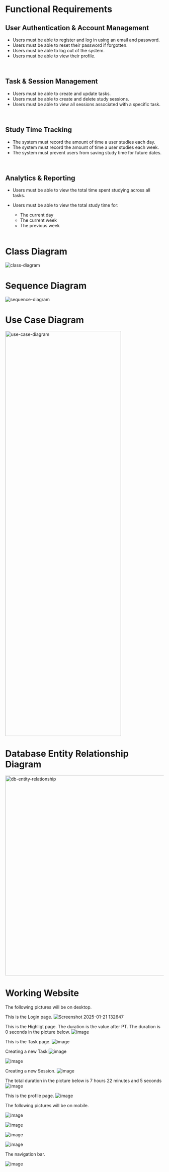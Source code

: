 # Functional Requirements


## User Authentication & Account Management
- Users must be able to register and log in using an email and password.
- Users must be able to reset their password if forgotten.
- Users must be able to log out of the system.
- Users must be able to view their profile.

<br>

## Task & Session Management
- Users must be able to create and update tasks.
- Users must be able to create and delete study sessions.
- Users must be able to view all sessions associated with a specific task.

<br>

## Study Time Tracking
- The system must record the amount of time a user studies each day.
- The system must record the amount of time a user studies each week.
- The system must prevent users from saving study time for future dates.

<br>

## Analytics & Reporting
- Users must be able to view the total time spent studying across all tasks.
- Users must be able to view the total study time for:
    - The current day
    - The current week
    - The previous week

  <br>

# Class Diagram
![class-diagram](https://github.com/user-attachments/assets/07d8815d-cc99-4263-bef2-02f653151e2d)

# Sequence Diagram
![sequence-diagram](https://github.com/user-attachments/assets/02b0b7af-9578-4b35-9cca-85b44999311f)

# Use Case Diagram
<img width="368" height="1289" alt="use-case-diagram" src="https://github.com/user-attachments/assets/7eda3a46-351d-49af-a700-c7bef7b23420" />

# Database Entity Relationship Diagram
<img width="1265" height="636" alt="db-entity-relationship" src="https://github.com/user-attachments/assets/159e34c5-2588-4f07-8383-a7ca6e7a4b73" />


# Working Website

The following pictures will be on desktop.

This is the Login page.
![Screenshot 2025-01-21 132647](https://github.com/user-attachments/assets/e579ec2e-856b-4ab0-8f85-447d2623bb21)

This is the Highligt page. The duration is the value after PT. The duration is 0 seconds in the picture below.
![image](https://github.com/user-attachments/assets/548ef80d-4910-4ed7-83d4-49b2fb3f54cd)

This is the Task page.
![image](https://github.com/user-attachments/assets/afeafa9f-0b43-495b-93a0-d07d54367a57)

Creating a new Task
![image](https://github.com/user-attachments/assets/df1e630e-9470-475f-b5ac-4a4b6bcbac4c)

![image](https://github.com/user-attachments/assets/20912997-00fb-45ab-af58-8abe8c6dfa43)

Creating a new Session.
![image](https://github.com/user-attachments/assets/f5b41462-dea2-4c2d-ad8a-8b28924550c9)

The total duration in the picture below is 7 hours 22 minutes and 5 seconds
![image](https://github.com/user-attachments/assets/01925f36-df06-407e-93e5-4903d9c573a0)

This is the profile page.
![image](https://github.com/user-attachments/assets/c25cc60f-a45d-4782-98da-a1acde9a0c65)

The following pictures will be on mobile.

![image](https://github.com/user-attachments/assets/f00bd7fd-aaa2-40cd-ae74-d283a18fa941)

![image](https://github.com/user-attachments/assets/583c0419-4157-4c6f-92a6-ffb6b7ba1d5f)

![image](https://github.com/user-attachments/assets/33352377-8681-4bd4-b613-39bde2f6de24)

![image](https://github.com/user-attachments/assets/976fe1a5-e4c6-41c4-8cc3-065bd6d4dba0)

The navigation bar.

![image](https://github.com/user-attachments/assets/421ea1c1-2390-4632-8f29-13f7144d90dc)
